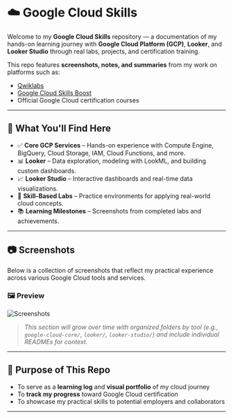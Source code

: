 # ☁️ Google Cloud Skills

Welcome to my **Google Cloud Skills** repository — a documentation of my hands-on learning journey with **Google Cloud Platform (GCP)**, **Looker**, and **Looker Studio** through real labs, projects, and certification training.

This repo features **screenshots, notes, and summaries** from my work on platforms such as:
- [Qwiklabs](https://www.qwiklabs.com/)
- [Google Cloud Skills Boost](https://www.cloudskillsboost.google/)
- Official Google Cloud certification courses

---

## 🚀 What You'll Find Here

- ✅ **Core GCP Services** – Hands-on experience with Compute Engine, BigQuery, Cloud Storage, IAM, Cloud Functions, and more.
- 📊 **Looker** – Data exploration, modeling with LookML, and building custom dashboards.
- 📈 **Looker Studio** – Interactive dashboards and real-time data visualizations.
- 🧪 **Skill-Based Labs** – Practice environments for applying real-world cloud concepts.
- 📚 **Learning Milestones** – Screenshots from completed labs and achievements.

---

## 📷 Screenshots

Below is a collection of screenshots that reflect my practical experience across various Google Cloud tools and services.

### 🖼️ Preview

![Screenshots](screenshots.png)

> *This section will grow over time with organized folders by tool (e.g., `google-cloud-core/`, `looker/`, `looker-studio/`) and include individual READMEs for context.*

---

## 🧠 Purpose of This Repo

- To serve as a **learning log** and **visual portfolio** of my cloud journey
- To **track my progress** toward Google Cloud certification
- To showcase my practical skills to potential employers and collaborators

---

